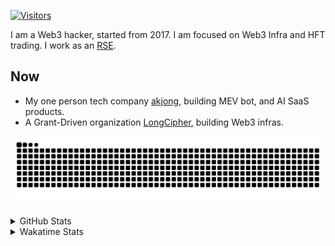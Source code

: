 <!-- markdownlint-disable MD041 MD010 MD033 -->
[![Visitors](https://api.visitorbadge.io/api/daily?path=Akagi201%2FAkagi201&label=Visitors%20Today&countColor=%2337d67a)](https://visitorbadge.io/status?path=Akagi201%2FAkagi201)

I am a Web3 hacker, started from 2017. I am focused on Web3 Infra and HFT trading.
I work as an [RSE](https://us-rse.org/about/what-is-an-rse/).

## Now

* My one person tech company [akjong](https://github.com/akjong), building MEV bot, and AI SaaS products.
* A Grant-Driven organization [LongCipher](https://github.com/longcipher), building Web3 infras.

[![github contribution grid snake animation](https://raw.githubusercontent.com/Akagi201/Akagi201/output/github-contribution-grid-snake.svg#gh-light-mode-only)](https://github.com/Akagi201)

<details>
<summary>GitHub Stats</summary>
  <a href="https://github.com/Akagi201"><img alt="Profile Detail" src="https://raw.githubusercontent.com/Akagi201/Akagi201/master/profile-summary-card-output/dracula/0-profile-details.svg" /></a>
  <a href="https://github.com/Akagi201"><img alt="Github Stats" src="https://raw.githubusercontent.com/Akagi201/Akagi201/master/profile-summary-card-output/dracula/3-stats.svg" /></a>
  <a href="https://github.com/Akagi201"><img alt="Lang By Commits" src="https://raw.githubusercontent.com/Akagi201/Akagi201/master/profile-summary-card-output/dracula/2-most-commit-language.svg" /></a>
</details>

<details>
<summary>Wakatime Stats</summary>
<br>

<!--START_SECTION:waka-->

```txt
From: 26 March 2025 - To: 02 April 2025

Total Time: 26 hrs 11 mins

Other        12 hrs 22 mins  ███████████▓░░░░░░░░░░░░░   47.27 %
Rust         9 hrs 1 min     ████████▓░░░░░░░░░░░░░░░░   34.42 %
sh           1 hr 45 mins    █▓░░░░░░░░░░░░░░░░░░░░░░░   06.73 %
TOML         1 hr 20 mins    █▒░░░░░░░░░░░░░░░░░░░░░░░   05.10 %
Markdown     38 mins         ▓░░░░░░░░░░░░░░░░░░░░░░░░   02.44 %
Text         21 mins         ▒░░░░░░░░░░░░░░░░░░░░░░░░   01.38 %
TypeScript   17 mins         ▒░░░░░░░░░░░░░░░░░░░░░░░░   01.14 %
XML          14 mins         ▒░░░░░░░░░░░░░░░░░░░░░░░░   00.93 %
JSON         4 mins          ░░░░░░░░░░░░░░░░░░░░░░░░░   00.30 %
SQL          2 mins          ░░░░░░░░░░░░░░░░░░░░░░░░░   00.15 %
```

<!--END_SECTION:waka-->

</details>
